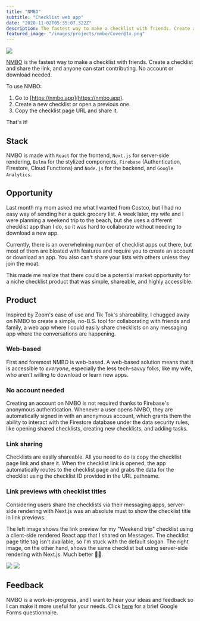 ```yaml
---
title: "NMBO"
subtitle: "Checklist web app"
date: "2020-11-02T05:35:07.322Z"
description: The fastest way to make a checklist with friends. Create a checklist and share the link, and anyone can start contributing. No account or download needed. Free to use. Made with React and Firebase.
featured_image: "/images/projects/nmbo/Cover@1x.png"
---
```


![](/images/projects/nmbo/Cover@1x.png)

[NMBO](https://nmbo.app) is the fastest way to make a checklist with friends. Create a checklist and share the link, and anyone can start contributing. No account or download needed.

To use NMBO:

1. Go to [https://nmbo.app](https://nmbo.app).
2. Create a new checklist or open a previous one.
3. Copy the checklist page URL and share it.

That's it!

## Stack

NMBO is made with `React` for the frontend, `Next.js` for server-side rendering, `Bulma` for the stylized components, `Firebase` (Authentication, Firestore, Cloud Functions) and `Node.js` for the backend, and `Google Analytics`.

## Opportunity

Last month my mom asked me what I wanted from Costco, but I had no easy way of sending her a quick grocery list. A week later, my wife and I were planning a weekend trip to the beach, but she uses a different checklist app than I do, so it was hard to collaborate without needing to download a new app.

Currently, there is an overwhelming number of checklist apps out there, but most of them are bloated with features and require you to create an account or download an app. You also can't share your lists with others unless they join the moat.

This made me realize that there could be a potential market opportunity for a niche checklist product that was simple, shareable, and highly accessible.

## Product

Inspired by Zoom's ease of use and Tik Tok's shareability, I chugged away on NMBO to create a simple, no-B.S. tool for collaborating with friends and family, a web app where I could easily share checklists on any messaging app where the conversations are happening.

### Web-based

First and foremost NMBO is web-based. A web-based solution means that it is accessible to _everyone_, especially the less tech-savvy folks, like my wife, who aren't willing to download or learn new apps.

### No account needed

Creating an account on NMBO is not required thanks to Firebase's anonymous authentication. Whenever a user opens NMBO, they are automatically signed in with an anonymous account, which grants them the ability to interact with the Firestore database under the data security rules, like opening shared checklists, creating new checklists, and adding tasks.

### Link sharing

Checklists are easily shareable. All you need to do is copy the checklist page link and share it. When the checklist link is opened, the app automatically routes to the checklist page and grabs the data for the checklist using the checklist ID provided in the URL pathname.

### Link previews with checklist titles

Considering users share the checklists via their messaging apps, server-side rendering with Next.js was an absolute must to show the checklist title in link previews.

The left image shows the link preview for my "Weekend trip" checklist using a client-side rendered React app that I shared on Messages. The checklist page title tag isn't available, so I'm stuck with the default slogan. The right image, on the other hand, shows the same checklist but using server-side rendering with Next.js. Much better 👌🏻.

<div class="gallery" data-columns="2">
	<img src="/images/projects/nmbo/client-side-rendering.jpg">
	<img src="/images/projects/nmbo/server-side-rendering.jpg">
</div>

## Feedback

NMBO is a work-in-progress, and I want to hear your ideas and feedback so I can make it more useful for your needs. Click [here](https://docs.google.com/forms/d/e/1FAIpQLSf_GusPzzA4M1xNiKxHHVwEj4Q3iz_fWrX9pJXihlIjcdVmaQ/viewform) for a brief Google Forms questionnaire.
